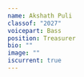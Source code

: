 ```yaml
---
name: Akshath Puli
classof: "2027"
voicepart: Bass
position: Treasurer
bio: ""
image: ""
iscurrent: true
---
```

